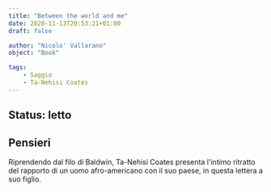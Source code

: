 ```yaml
---
title: "Between the world and me"
date: 2020-11-13T20:53:21+01:00
draft: false

author: "Nicolo' Vallarano"
object: "Book"

tags:
    - Saggio
    - Ta-Nehisi Coates
---
```


## Status: letto

## Pensieri
Riprendendo dal filo di Baldwin, Ta-Nehisi Coates presenta l'intimo ritratto del rapporto di un uomo afro-americano con il suo paese, in questa lettera a suo figlio.
